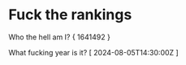# Fuck the rankings

Who the hell am I?
{ 1641492 }

What fucking year is it?
[ 2024-08-05T14:30:00Z ]
